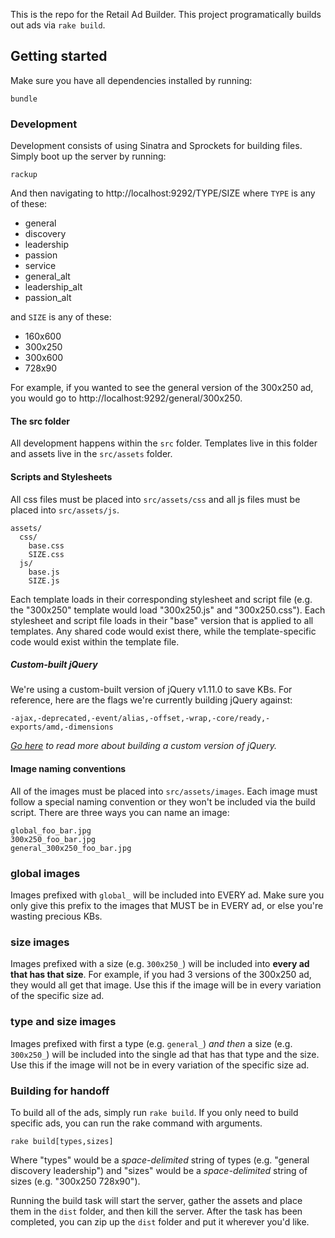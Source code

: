 This is the repo for the Retail Ad Builder. This project programatically builds out ads via `rake build`.

## Getting started

Make sure you have all dependencies installed by running:

    bundle

### Development

Development consists of using Sinatra and Sprockets for building files. Simply boot up the server by running:

    rackup

And then navigating to http://localhost:9292/TYPE/SIZE where `TYPE` is any of these:

* general
* discovery
* leadership
* passion
* service
* general_alt
* leadership_alt
* passion_alt

and `SIZE` is any of these:

* 160x600
* 300x250
* 300x600
* 728x90

For example, if you wanted to see the general version of the 300x250 ad, you would go to http://localhost:9292/general/300x250.

#### The src folder

All development happens within the `src` folder. Templates live in this folder and assets live in the `src/assets` folder.

#### Scripts and Stylesheets

All css files must be placed into `src/assets/css` and all js files must be placed into `src/assets/js`.

    assets/
      css/
        base.css
        SIZE.css
      js/
        base.js
        SIZE.js

Each template loads in their corresponding stylesheet and script file (e.g. the "300x250" template would load "300x250.js" and "300x250.css"). Each stylesheet and script file loads in their "base" version that is applied to all templates. Any shared code would exist there, while the template-specific code would exist within the template file.

##### Custom-built jQuery

We're using a custom-built version of jQuery v1.11.0 to save KBs. For reference, here are the flags we're currently building jQuery against:

    -ajax,-deprecated,-event/alias,-offset,-wrap,-core/ready,-exports/amd,-dimensions

_[Go here](https://github.com/jquery/jquery#how-to-build-your-own-jquery) to read more about building a custom version of jQuery._

#### Image naming conventions

All of the images must be placed into `src/assets/images`. Each image must follow a special naming convention or they won't be included via the build script. There are three ways you can name an image:

    global_foo_bar.jpg
    300x250_foo_bar.jpg
    general_300x250_foo_bar.jpg

### global images

Images prefixed with `global_` will be included into EVERY ad. Make sure you only give this prefix to the images that MUST be in EVERY ad, or else you're wasting precious KBs.

### size images

Images prefixed with a size (e.g. `300x250_`) will be included into **every ad that has that size**. For example, if you had 3 versions of the 300x250 ad, they would all get that image. Use this if the image will be in every variation of the specific size ad.

### type and size images

Images prefixed with first a type (e.g. `general_`) _and then_ a size (e.g. `300x250_`) will be included into the single ad that has that type and the size. Use this if the image will not be in every variation of the specific size ad.


### Building for handoff

To build all of the ads, simply run `rake build`. If you only need to build specific ads, you can run the rake command with arguments.

    rake build[types,sizes]

Where "types" would be a _space-delimited_ string of types (e.g. "general discovery leadership") and "sizes" would be a _space-delimited_ string of sizes (e.g. "300x250 728x90").

Running the build task will start the server, gather the assets and place them in the `dist` folder, and then kill the server. After the task has been completed, you can zip up the `dist` folder and put it wherever you'd like.

